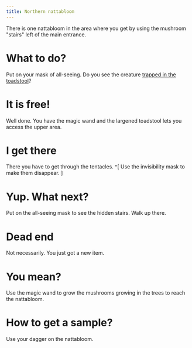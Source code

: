 ```yaml
---
title: Northern nattabloom
---
```


There is one nattabloom in the area where you get by using the mushroom "stairs" left of the main entrance.

# What to do?
Put on your mask of all-seeing. Do you see the creature [trapped in the toadstool](005-alva.md)?

# It is free!
Well done. You have the magic wand and the largened toadstool lets you access the upper area.

# I get there
There you have to get through the tentacles. ^[ Use the invisibility mask to make them disappear. ]

# Yup. What next?
Put on the all-seeing mask to see the hidden stairs. Walk up there.

# Dead end
Not necessarily. You just got a new item.

# You mean?
Use the magic wand to grow the mushrooms growing in the trees to reach the nattabloom.

# How to get a sample?
Use your dagger on the nattabloom.
